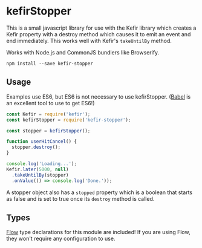 # kefirStopper

This is a small javascript library for use with the Kefir library which creates
a Kefir property with a destroy method which causes it to emit an event and end
immediately. This works well with Kefir's `takeUntilBy` method.

Works with Node.js and CommonJS bundlers like Browserify.

    npm install --save kefir-stopper

## Usage

Examples use ES6, but ES6 is not necessary to use kefirStopper.
([Babel](https://babeljs.io/) is an excellent tool to use to get ES6!)

```javascript
const Kefir = require('kefir');
const kefirStopper = require('kefir-stopper');

const stopper = kefirStopper();

function userHitCancel() {
  stopper.destroy();
}

console.log('Loading...');
Kefir.later(5000, null)
  .takeUntilBy(stopper)
  .onValue(() => console.log('Done.'));
```

A stopper object also has a `stopped` property which is a boolean that starts
as false and is set to true once its `destroy` method is called.

## Types

[Flow](https://flowtype.org/) type declarations for this module are included!
If you are using Flow, they won't require any configuration to use.

